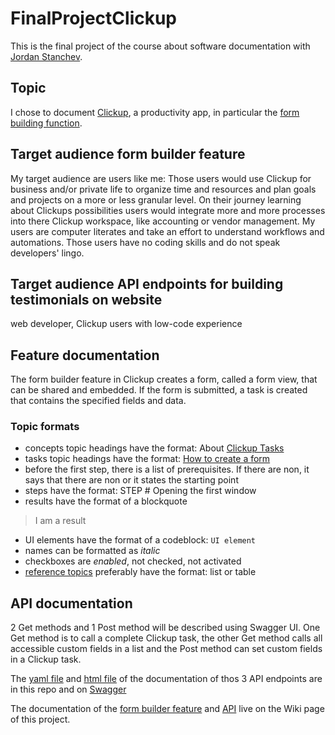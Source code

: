 # FinalProjectClickup
This is the final project of the course about software documentation with [Jordan Stanchev](https://github.com/JordanStanchev/Getting-Started-as-User-Assistance-Developer). 

## Topic
I chose to document [Clickup](Clickup.com), a productivity app, in particular the [form building function](https://github.com/utaschulz1/FinalProjectClickup/wiki/2-Clickup--views#form-view).

## Target audience form builder feature
My target audience are users like me: Those users would use Clickup for business and/or private life to organize time and resources and plan goals and projects on a more or less granular level. On their journey learning about Clickups possibilities users would integrate more and more processes into there Clickup workspace, like accounting or vendor management. My users are computer literates and take an effort to understand workflows and automations. Those users have no coding skills and do not speak developers' lingo.

## Target audience API endpoints for building testimonials on website
web developer, Clickup users with low-code experience

## Feature documentation
The form builder feature in Clickup creates a form, called a form view, that can be shared and embedded. If the form is submitted, a task is created that contains the specified fields and data.
### Topic formats
* concepts topic headings have the format: About [Clickup Tasks](https://github.com/utaschulz1/FinalProjectClickup/wiki/1-Getting-startet-with-Clickup#clickup-tasks)
* tasks topic headings have the format: [How to create a form](https://github.com/utaschulz1/FinalProjectClickup/wiki/2-Clickup--views#how-to-create-a-form)
* before the first step, there is a list of prerequisites. If there are non, it says that there are non or it states the starting point
* steps have the format: STEP # Opening the first window
* results have the format of a blockquote 
>I am a result
* UI elements have the format of a codeblock: `UI element`
* names can be formatted as _italic_
* checkboxes are _enabled_, not checked, not activated
* [reference topics](https://github.com/utaschulz1/FinalProjectClickup/wiki/Clickup-API---Get-and-Post-field-data-from-tasks#api-supported-field-types-of-custom-fields) preferably have the format: list or table

## API documentation
2 Get methods and 1 Post method will be described using Swagger UI. One Get method is to call a complete Clickup task, the other Get method calls all accessible custom fields in a list and the Post method can set custom fields in a Clickup task.

The [yaml file](https://github.com/utaschulz1/FinalProjectClickup/blob/main/FromSwagger-FinalProjectClickupAPI-1.0.0-resolved.yaml) and [html file](https://github.com/utaschulz1/FinalProjectClickup/blob/main/FromSwagger_ClickupAPI.html) of the documentation of thos 3 API endpoints are in this repo and on [Swagger](https://app.swaggerhub.com/apis/UMTranslation/FinalProjectClickupAPI/1.0.0)

The documentation of the [form builder feature](https://github.com/utaschulz1/FinalProjectClickup/wiki/2-Clickup--views#form-view) and [API](https://github.com/utaschulz1/FinalProjectClickup/wiki/Clickup-API---Get-and-Post-field-data-from-tasks) live on the Wiki page of this project.
